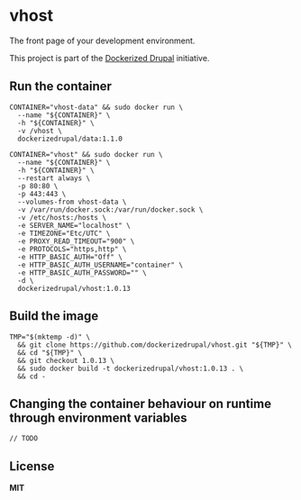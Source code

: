 # vhost

The front page of your development environment.

This project is part of the [Dockerized Drupal](https://dockerizedrupal.com/) initiative.

## Run the container

    CONTAINER="vhost-data" && sudo docker run \
      --name "${CONTAINER}" \
      -h "${CONTAINER}" \
      -v /vhost \
      dockerizedrupal/data:1.1.0
 
    CONTAINER="vhost" && sudo docker run \
      --name "${CONTAINER}" \
      -h "${CONTAINER}" \
      --restart always \
      -p 80:80 \
      -p 443:443 \
      --volumes-from vhost-data \
      -v /var/run/docker.sock:/var/run/docker.sock \
      -v /etc/hosts:/hosts \
      -e SERVER_NAME="localhost" \
      -e TIMEZONE="Etc/UTC" \
      -e PROXY_READ_TIMEOUT="900" \
      -e PROTOCOLS="https,http" \
      -e HTTP_BASIC_AUTH="Off" \
      -e HTTP_BASIC_AUTH_USERNAME="container" \
      -e HTTP_BASIC_AUTH_PASSWORD="" \
      -d \
      dockerizedrupal/vhost:1.0.13

## Build the image

    TMP="$(mktemp -d)" \
      && git clone https://github.com/dockerizedrupal/vhost.git "${TMP}" \
      && cd "${TMP}" \
      && git checkout 1.0.13 \
      && sudo docker build -t dockerizedrupal/vhost:1.0.13 . \
      && cd -

## Changing the container behaviour on runtime through environment variables

    // TODO

## License

**MIT**

